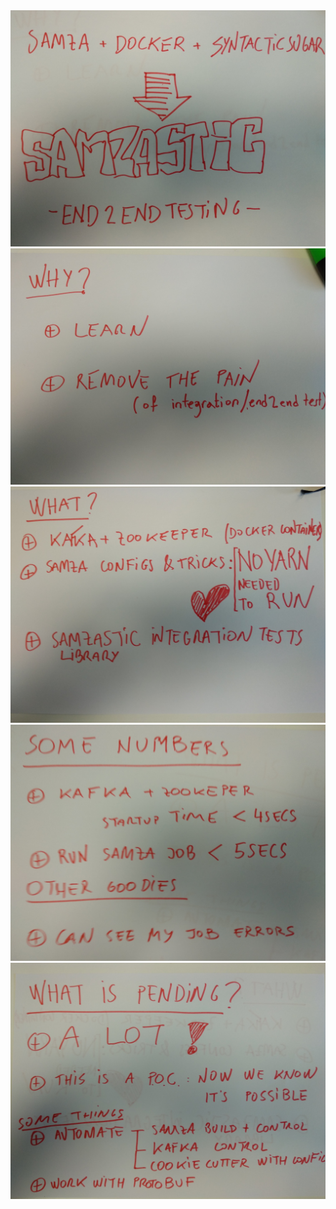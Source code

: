 <img src="IMG_20180426_162312.jpg" alt="SAMZASTIC end2end testing" style="width: 640px;"/>
<img src="IMG_20180426_162322.jpg" alt="SAMZASTIC end2end testing" style="width: 640px;"/>
<img src="IMG_20180426_162954.jpg" alt="SAMZASTIC end2end testing" style="width: 640px;"/>
<img src="IMG_20180426_163427.jpg" alt="SAMZASTIC end2end testing" style="width: 640px;"/>
<img src="IMG_20180426_163433.jpg" alt="SAMZASTIC end2end testing" style="width: 640px;"/>
